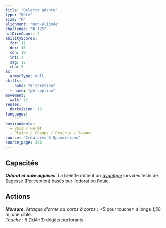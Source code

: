```yaml
---
title: "Belette géante"
type: "Bête"
size: "M"
alignment: "non-alignée"
challenge: "0.125"
hitDiceCount: 2
abilityScores:
  for: 11
  dex: 16
  con: 10
  int: 4
  sag: 12
  cha: 5
ac: 
  armorType: null
skills: 
  - name: "discretion"
  - name: "perception"
movement: 
  walk: 12
senses: 
  darkvision: 18
languages: 
  - ""
environments:
  - Bois / Forêt
  - Plaine / Champs / Prairie / Savane
source: "Créatures & Oppositions"
source_page: 298
---
```

## Capacités
_**Odorat et ouïe aiguisés**_. La belette obtient un [_avantage_](/utiliser-les-caracteristiques/#avantage-et-desavantage) lors des tests de Sagesse (Perception) basés sur l'odorat ou l'ouïe.

## Actions
_**Morsure**_. _Attaque d'arme au corps à corps_ : +5 pour toucher, allonge 1,50 m, une cible.  
_Touché_ : 5 (1d4+3) dégâts perforants.
